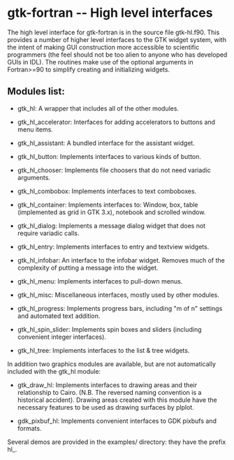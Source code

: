 # gtk-fortran -- High level interfaces

The high level interface for gtk-fortran is in the source file
gtk-hl.f90. This provides a number of higher level interfaces to the
GTK widget system, with the intent of making GUI construction more
accessible to scientific programmers (the feel should not be too alien
to anyone who has developed GUIs in IDL). The routines make use of the 
optional arguments in Fortran>=90 to simplify creating and initializing widgets.

## Modules list:

* gtk_hl: A wrapper that includes all of the other modules.

* gtk_hl_accelerator: Interfaces for adding accelerators to buttons and
       menu items.

* gtk_hl_assistant: A bundled interface for the assistant widget.

* gtk_hl_button: Implements interfaces to various kinds of button.

* gtk_hl_chooser: Implements file choosers that do not need variadic
       arguments. 

* gtk_hl_combobox: Implements interfaces to text comboboxes.

* gtk_hl_container: Implements interfaces to: Window, box, table
       (implemented as grid in GTK 3.x), notebook and scrolled window.

* gtk_hl_dialog: Implements a message dialog widget that does not require
       variadic calls.

* gtk_hl_entry: Implements interfaces to entry and textview widgets.

* gtk_hl_infobar: An interface to the infobar widget. Removes much of the
       complexity of putting a message into the widget.

* gtk_hl_menu: Implements interfaces to pull-down menus.

* gtk_hl_misc: Miscellaneous interfaces, mostly used by other modules.

* gtk_hl_progress: Implements progress bars, including "m of n" settings
       and automated text addition.

* gtk_hl_spin_slider: Implements spin boxes and sliders (including
       convenient integer interfaces).

* gtk_hl_tree: Implements interfaces to the list & tree widgets. 


In addition two graphics modules are available, but are not automatically
included with the gtk_hl module:

* gtk_draw_hl: Implements interfaces to drawing areas and their
       relationship to Cairo. (N.B. The reversed naming convention is a
       historical accident). Drawing areas created with this module
       have the necessary features to be used as drawing surfaces by
       plplot.

* gdk_pixbuf_hl: Implements convenient interfaces to GDK pixbufs and
       formats. 

Several demos are provided in the examples/ directory: they have the
prefix hl_.
